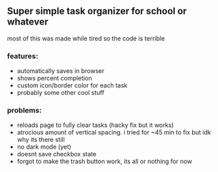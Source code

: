 ## Super simple task organizer for school or whatever
most of this was made while tired so the code is terrible
### features:
- automatically saves in browser 
- shows percent completion
- custom icon/border color for each task
- probably some other cool stuff

### problems:
- reloads page to fully clear tasks (hacky fix but it works)
- atrocious amount of vertical spacing. i tried for ~45 min to fix but idk why its there still
- no dark mode (yet)
- doesnt save checkbox state
- forgot to make the trash button work, its all or nothing for now